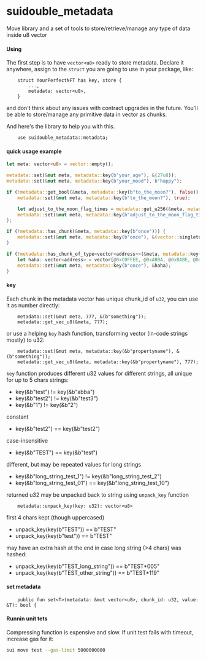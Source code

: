 # suidouble_metadata
Move library and a set of tools to store/retrieve/manage any type of data inside u8 vector

#### Using

The first step is to have `vector<u8>` ready to store metadata. 
Declare it anywhere, assign to the `struct` you are going to use in your package, like:

```move
    struct YourPerfectNFT has key, store {
        ...,
        metadata: vector<u8>,
    }
```

and don't think about any issues with contract upgrades in the future. 
You'll be able to store/manage any primitive data in vector as chunks. 

And here's the library to help you with this.

```move
    use suidouble_metadata::metadata;
```

#### quick usage example

```rust
let meta: vector<u8> = vector::empty();

metadata::set(&mut meta, metadata::key(b"your_age"), &(27u8));
metadata::set(&mut meta, metadata::key(b"your_mood"), b"happy");

if (!metadata::get_bool(&meta, metadata::key(b"to_the_moon?"), false)) {
    metadata::set(&mut meta, metadata::key(b"to_the_moon?"), true);

    let adjust_to_the_moon_flag_times = metadata::get_u256(&meta, metadata::key(b"adjust_to_the_moon_flag_times?"), 0);
    metadata::set(&mut meta, metadata::key(b"adjust_to_the_moon_flag_times?"), &(adjust_to_the_moon_flag_times + 1));
};

if (!metadata::has_chunk(&meta, metadata::key(b"once"))) {
    metadata::set(&mut meta, metadata::key(b"once"), &(vector::singleton<u256>(4234234)));
}

if (!metadata::has_chunk_of_type<vector<address>>(&meta, metadata::key(b"once"))) {
    let haha: vector<address> = vector[@0xC0FFEE, @0xABBA, @0xBABE, @0xC0DE1, @0xBEEF];
    metadata::set(&mut meta, metadata::key(b"once"), &haha);
}
```

#### key

Each chunk in the metadata vector has unique chunk_id of `u32`, you can use it as number directly:

```move
    metadata::set(&mut meta, 777, &(b"something"));
    metadata::get_vec_u8(&meta, 777);
```

or use a helping `key` hash function, transforming vector<u8> (in-code strings mostly) to u32:

```move
    metadata::set(&mut meta, metadata::key(&b"propertyname"), &(b"something"));
    metadata::get_vec_u8(&meta, metadata::key(&b"propertyname"), 777);
```

`key` function produces different u32 values for different strings, 
all unique for up to 5 chars strings:
 - key(&b"test")  != key(&b"abba")
 - key(&b"test2") != key(&b"test3")
 - key(&b"1")     != key(&b"2")

constant
 - key(&b"test2") == key(&b"test2")

case-insensitive
 - key(&b"TEST") == key(&b"test")

different, but may be repeated values for long strings
 - key(&b"long_string_test_1") != key(&b"long_string_test_2")
 - key(&b"long_string_test_01") == key(&b"long_string_test_10")

returned u32 may be unpacked back to string using `unpack_key` function   

```move
    metadata::unpack_key(key: u32): vector<u8>
```

first 4 chars kept (though uppercased)
 - unpack_key(key(b"TEST")) == b"TEST"
 - unpack_key(key(b"test")) == b"TEST"

may have an extra hash at the end in case long string (>4 chars) was hashed:
 - unpack_key(key(b"TEST_long_string")) == b"TEST*005"
 - unpack_key(key(b"TEST_other_string")) == b"TEST*119"

#### set metadata

```move
    public fun set<T>(metadata: &mut vector<u8>, chunk_id: u32, value: &T): bool {
```


#### Runnin unit tets

Compressing function is expensive and slow. If unit test fails with timeout, increase gas for it:

```bash
sui move test --gas-limit 5000000000
```